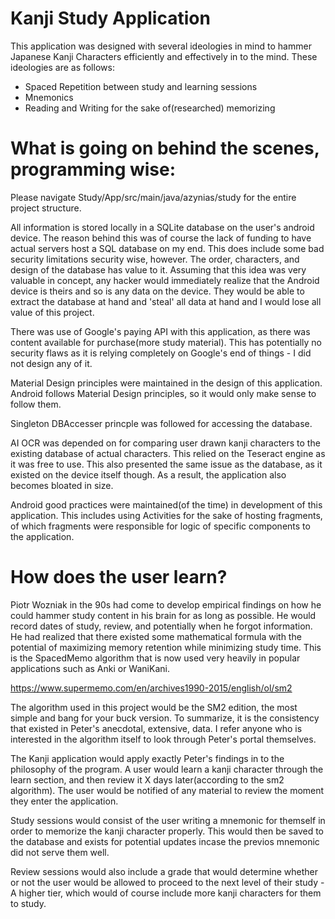 # Kanji Study Application 


This application was designed with several ideologies in mind to hammer Japanese Kanji Characters efficiently and effectively in to the mind. These ideologies are as follows:

  - Spaced Repetition between study and learning sessions
  - Mnemonics
  - Reading and Writing for the sake of(researched) memorizing

# What is going on behind the scenes, programming wise:
    
   Please navigate Study/App/src/main/java/azynias/study for the entire project structure. 
    
   All information is stored locally in a SQLite database on the user's android device. The reason behind this was of course the lack of funding to have actual servers host a SQL database on my end. This does include some bad security limitations security wise, however. The order, characters, and design of the database has value to it. Assuming that this idea was very valuable in concept, any hacker would immediately realize that the Android device is theirs and so is any data on the device. They would be able to extract the database at hand and 'steal' all data at hand and I would lose all value of this project. 
    
   There was use of Google's paying API with this application, as there was content available for purchase(more study material). This has potentially no security flaws as it is relying completely on Google's end of things - I did not design any of it. 
    
   Material Design principles were maintained in the design of this application. Android follows Material Design principles, so it would only make sense to follow them. 
    
   Singleton DBAccesser princple was followed for accessing the database. 
    
   AI OCR was depended on for comparing user drawn kanji characters to the existing database of actual characters. This relied on the Teseract engine as it was free to use. This also presented the same issue as the database, as it existed on the device itself though. As a result, the application also becomes bloated in size. 
    
   Android good practices were maintained(of the time) in development of this application. This includes using Activities for the sake of hosting fragments, of which fragments were responsible for logic of specific components to the application. 
    

# How does the user learn?

  Piotr Wozniak in the 90s had come to develop empirical findings on how he could hammer study content in his brain for as long as possible. He would record dates of study, review, and potentially when he forgot information. He had realized that there existed some mathematical formula with the potential of maximizing memory retention while minimizing study time. This is the SpacedMemo algorithm that is now used very heavily in popular applications such as Anki or WaniKani. 
  
  https://www.supermemo.com/en/archives1990-2015/english/ol/sm2
  
  The algorithm used in this project would be the SM2 edition, the most simple and bang for your buck version. To summarize, it is the consistency that existed in Peter's anecdotal, extensive, data. I refer anyone who is interested in the algorithm itself to look through Peter's portal themselves. 
  
  The Kanji application would apply exactly Peter's findings in to the philosophy of the program. A user would learn a kanji character through the learn section, and then review it X days later(according to the sm2 algorithm). The user would be notified of any material to review the moment they enter the application. 
  
  Study sessions would consist of the user writing a mnemonic for themself in order to memorize the kanji character properly. This would then be saved to the database and exists for potential updates incase the previos mnemonic did not serve them well. 
  
  Review sessions would also include a grade that would determine whether or not the user would be allowed to proceed to the next level of their study - A higher tier, which would of course include more kanji characters for them to study. 
  
  



